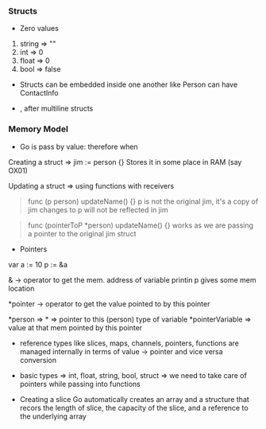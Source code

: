 ### Structs

* Zero values

1. string => ""
2. int => 0
3. float => 0
4. bool => false


* Structs can be embedded inside one another like
Person can have ContactInfo

* , after multiline structs

### Memory Model
* Go is pass by value: therefore when

Creating a struct => jim := person {}
Stores it in some place in RAM (say OX01)

Updating a struct => using functions with receivers
> func (p person) updateName() {}
p is not the original jim, it's a copy of jim 
changes to p will not be reflected in jim

> func (pointerToP *person) updateName() {}
works as we are passing a pointer to the original jim struct

* Pointers 

var a := 10
p := &a

& -> operator to get the mem. address of variable
printin p gives some mem location

*pointer -> operator to get the value pointed to by this pointer


*person => *<type> => pointer to this (person) type of variable
*pointerVariable => value at that mem pointed by this pointer

* reference types like slices, maps, channels, pointers, functions
are managed internally in terms of value -> pointer and vice versa
conversion
* basic types => int, float, string, bool, struct => we need to take
care of pointers while passing into functions


* Creating a slice
Go automatically creates an array and a structure that recors
the length of slice,
the capacity of the slice,
and a reference to the underlying array